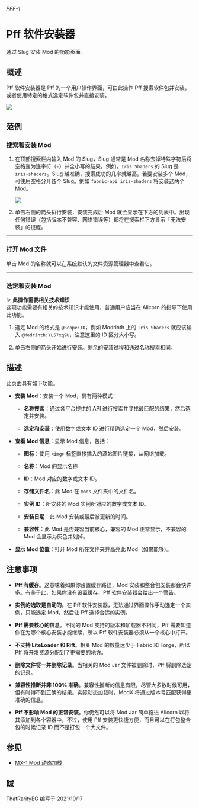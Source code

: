 *PFF-1*

# Pff 软件安装器

通过 Slug 安装 Mod 的功能页面。

## 概述

Pff 软件安装器是 Pff 的一个用户操作界面，可由此操作 Pff 搜索软件包并安装，或者使用特定的格式选定软件包并直接安装。

![](https://img.gejiba.com/images/16539dce9e43b015d5632ef8b0f28d30.png)

## 范例

### 搜索和安装 Mod

1. 在顶部搜索栏内输入 Mod 的 Slug，Slug 通常是 Mod 名称去掉特殊字符后将空格变为连字符（`-`）并全小写的结果。例如，`Iris Shaders` 的 Slug 是 `iris-shaders`。Slug 越准确，搜索成功的几率就越高。若要安装多个 Mod，可使用空格分开各个 Slug。例如 `fabric-api iris-shaders` 将安装这两个 Mod。
   
   ![](https://img.gejiba.com/images/d3344bbc63c18040dc2101761d338475.png)

2. 单击右侧的箭头执行安装，安装完成后 Mod 就会显示在下方的列表中。出现任何错误（包括版本不兼容、网络错误等）都将在搜索栏下方显示「无法安装」的提醒。

---

### 打开 Mod 文件

单击 Mod 的名称就可以在系统默认的文件资源管理器中查看它。

---

### 选定和安装 Mod

!> **此操作需要相关技术知识**<br/>这项功能需要有相关的技术知识才能使用，普通用户应当在 Alicorn 的指导下使用此功能。

1. 选定 Mod 的格式是 `@Scope:ID`，例如 Modrinth 上的 `Iris Shaders` 就应该输入 `@Modrinth:YL57xq9U`，注意这里的 ID 区分大小写。

2. 单击右侧的箭头开始进行安装。剩余的安装过程和通过名称搜索相同。

## 描述

此页面具有如下功能。

- **安装 Mod**：安装一个 Mod，具有两种模式：
  
  - **名称搜索**：通过各平台提供的 API 进行搜索并寻找最匹配的结果，然后选定并安装。
  
  - **选定和安装**：使用数字或文本 ID 进行精确选定一个 Mod，然后安装。

- **查看 Mod 信息**：显示 Mod 信息，包括：
  
  - **图标**：使用 `<img>` 标签直接插入的源站图片链接，从网络加载。
  
  - **名称**：Mod 的显示名称
  
  - **ID**：Mod 对应的数字或文本 ID。
  
  - **存储文件名**：此 Mod 在 `mods` 文件夹中的文件名。
  
  - **实例 ID**：所安装的 Mod 实例所对应的数字或文本 ID。
  
  - **安装日期**：此 Mod 安装或最后被更新的时间。
  
  - **兼容性**：此 Mod 是否兼容当前核心，兼容的 Mod 正常显示，不兼容的 Mod 会显示为灰色并划掉。

- **显示 Mod 位置**：打开 Mod 所在文件夹并高亮此 Mod（如果能够）。

## 注意事项

- **Pff 有缓存**。这意味着如果你设置缓存路径，Mod 安装和整合包安装都会快许多。有鉴于此，如果你没有设置缓存，Pff 软件安装器会给出一个警告。

- **实例的选取是自动的**。在 Pff 软件安装器，无法通过界面操作手动选定一个实例，只能选定 Mod，然后让 Pff 选择合适的实例。

- **Pff 需要核心的信息**。不同的 Mod 支持的版本和加载器不相同，Pff 需要知道你在为哪个核心安装才能继续，所以 Pff 软件安装器必须从一个核心中打开。

- **不支持 LiteLoader 和 Rift**。相关 Mod 的数量远少于 Fabric 和 Forge，所以 Pff 将开发资源分配到了更需要的地方。

- **删除文件将一并删除记录**。当相关的 Mod Jar 文件被删除时，Pff 将删除选定的记录。

- **兼容性推断并非 100% 准确**。兼容性推断的信息有限，尽管大多数时候可用，但有时得不到正确的结果。实际动态加载时，ModX 将通过版本号匹配获得更准确的信息。

- **Pff 不影响 Mod 的正常安装**。你仍然可以将 Mod Jar 简单拖进 Alicorn 以将其添加到各个容器中，不过，使用 Pff 安装更快捷方便，而且可以在打包整合包的时候记录 ID 而不是打包一个大文件。

## 参见

- [MX-1 Mod 动态加载](/CT-1.md)

## 跋

ThatRarityEG 编写于 2021/10/17
